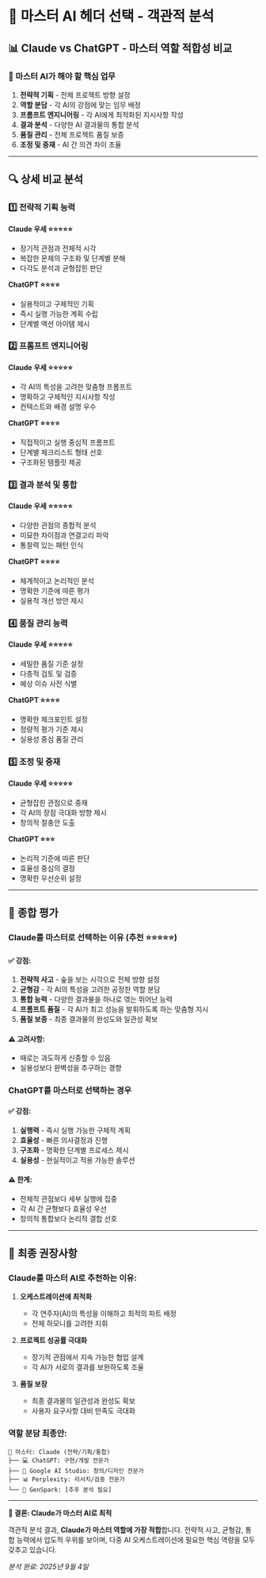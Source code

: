 # 🎼 마스터 AI 헤더 선택 - 객관적 분석

## 📊 Claude vs ChatGPT - 마스터 역할 적합성 비교

### 🎯 마스터 AI가 해야 할 핵심 업무
1. **전략적 기획** - 전체 프로젝트 방향 설정
2. **역할 분담** - 각 AI의 강점에 맞는 임무 배정  
3. **프롬프트 엔지니어링** - 각 AI에게 최적화된 지시사항 작성
4. **결과 분석** - 다양한 AI 결과물의 통합 분석
5. **품질 관리** - 전체 프로젝트 품질 보증
6. **조정 및 중재** - AI 간 의견 차이 조율

---

## 🔍 상세 비교 분석

### 1️⃣ 전략적 기획 능력
**Claude 우세 ⭐⭐⭐⭐⭐**
- 장기적 관점과 전체적 시각
- 복잡한 문제의 구조화 및 단계별 분해
- 다각도 분석과 균형잡힌 판단

**ChatGPT ⭐⭐⭐⭐**
- 실용적이고 구체적인 기획
- 즉시 실행 가능한 계획 수립
- 단계별 액션 아이템 제시

### 2️⃣ 프롬프트 엔지니어링
**Claude 우세 ⭐⭐⭐⭐⭐**
- 각 AI의 특성을 고려한 맞춤형 프롬프트
- 명확하고 구체적인 지시사항 작성
- 컨텍스트와 배경 설명 우수

**ChatGPT ⭐⭐⭐⭐**
- 직접적이고 실행 중심적 프롬프트
- 단계별 체크리스트 형태 선호
- 구조화된 템플릿 제공

### 3️⃣ 결과 분석 및 통합
**Claude 우세 ⭐⭐⭐⭐⭐**
- 다양한 관점의 종합적 분석
- 미묘한 차이점과 연결고리 파악
- 통찰력 있는 패턴 인식

**ChatGPT ⭐⭐⭐⭐**
- 체계적이고 논리적인 분석
- 명확한 기준에 따른 평가
- 실용적 개선 방안 제시

### 4️⃣ 품질 관리 능력
**Claude 우세 ⭐⭐⭐⭐⭐**
- 세밀한 품질 기준 설정
- 다층적 검토 및 검증
- 예상 이슈 사전 식별

**ChatGPT ⭐⭐⭐⭐**
- 명확한 체크포인트 설정
- 정량적 평가 기준 제시
- 실용성 중심 품질 관리

### 5️⃣ 조정 및 중재
**Claude 우세 ⭐⭐⭐⭐⭐**
- 균형잡힌 관점으로 중재
- 각 AI의 장점 극대화 방향 제시
- 창의적 절충안 도출

**ChatGPT ⭐⭐⭐**
- 논리적 기준에 따른 판단
- 효율성 중심의 결정
- 명확한 우선순위 설정

---

## 🎯 종합 평가

### **Claude를 마스터로 선택하는 이유 (추천 ⭐⭐⭐⭐⭐)**

#### ✅ 강점:
1. **전략적 사고** - 숲을 보는 시각으로 전체 방향 설정
2. **균형감** - 각 AI의 특성을 고려한 공정한 역할 분담
3. **통합 능력** - 다양한 결과물을 하나로 엮는 뛰어난 능력
4. **프롬프트 품질** - 각 AI가 최고 성능을 발휘하도록 하는 맞춤형 지시
5. **품질 보증** - 최종 결과물의 완성도와 일관성 확보

#### ⚠️ 고려사항:
- 때로는 과도하게 신중할 수 있음
- 실용성보다 완벽성을 추구하는 경향

### **ChatGPT를 마스터로 선택하는 경우**

#### ✅ 강점:
1. **실행력** - 즉시 실행 가능한 구체적 계획
2. **효율성** - 빠른 의사결정과 진행
3. **구조화** - 명확한 단계별 프로세스 제시
4. **실용성** - 현실적이고 적용 가능한 솔루션

#### ⚠️ 한계:
- 전체적 관점보다 세부 실행에 집중
- 각 AI 간 균형보다 효율성 우선
- 창의적 통합보다 논리적 결합 선호

---

## 🎼 최종 권장사항

### **Claude를 마스터 AI로 추천하는 이유:**

1. **오케스트레이션에 최적화**
   - 각 연주자(AI)의 특성을 이해하고 최적의 파트 배정
   - 전체 하모니를 고려한 지휘

2. **프로젝트 성공률 극대화**
   - 장기적 관점에서 지속 가능한 협업 설계
   - 각 AI가 서로의 결과를 보완하도록 조율

3. **품질 보장**
   - 최종 결과물의 일관성과 완성도 확보
   - 사용자 요구사항 대비 만족도 극대화

### **역할 분담 최종안:**
```
🎼 마스터: Claude (전략/기획/통합)
├── 💻 ChatGPT: 구현/개발 전문가
├── 🎨 Google AI Studio: 창의/디자인 전문가  
├── 📊 Perplexity: 리서치/검증 전문가
└── 🔮 GenSpark: [추후 분석 필요]
```

---

**🎯 결론: Claude가 마스터 AI로 최적**

객관적 분석 결과, **Claude가 마스터 역할에 가장 적합**합니다. 전략적 사고, 균형감, 통합 능력에서 압도적 우위를 보이며, 다중 AI 오케스트레이션에 필요한 핵심 역량을 모두 갖추고 있습니다.

*분석 완료: 2025년 9월 4일*